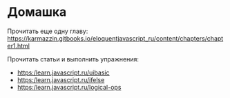 # Домашка

Прочитать еще одну главу: <https://karmazzin.gitbooks.io/eloquentjavascript_ru/content/chapters/chapter1.html>

Прочитать статьи и выполнить упражнения:
* <https:/learn.javascript.ru/uibasic>
* <https:/learn.javascript.ru/ifelse>
* <https:/learn.javascript.ru/logical-ops>
